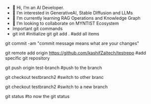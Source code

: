 - 👋 Hi, I’m an AI Developer.
- 👀 I’m interested in GenerativeAI, Stable DIffusion and LLMs
- 🌱 I’m currently learning RAG Operations and Knowledge Graph
- 💞️ I’m looking to collaborate on MYNTIST Ecosystem
- Important git commands
- git init #initialize git
git add . #add all items

git commit -am "commit message means what are your changes"

git remote add origin https://github.com/kashifZaltech/testrepo #add specific git repository 

git push origin test-branch #push to the branch

git checkout testbranch2 #switch to other branc

git checkout testbranch2 #switch to a new branch 

git status #to now the git status

